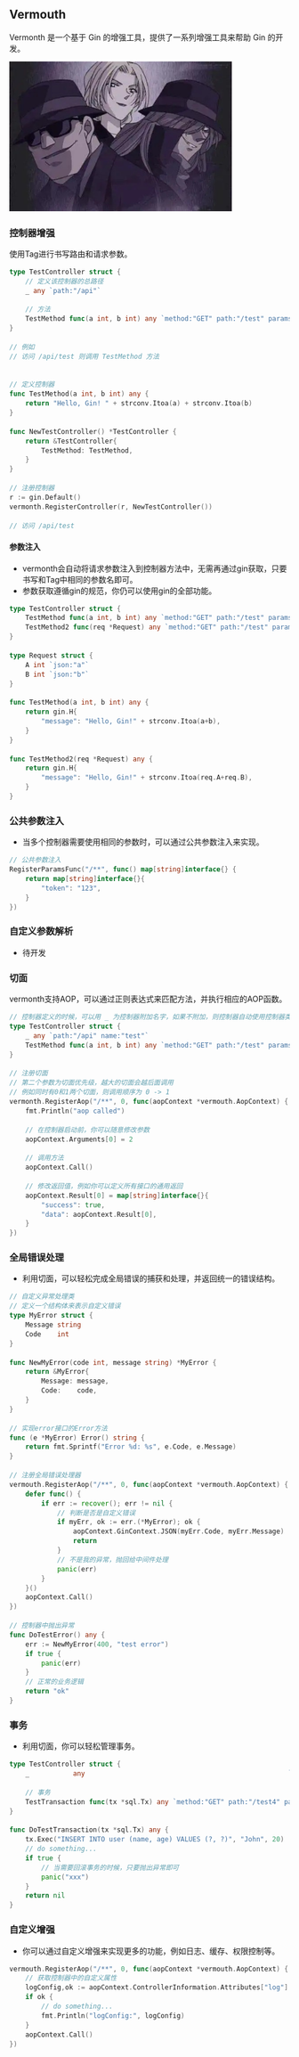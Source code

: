 ## Vermouth

Vermonth 是一个基于 Gin 的增强工具，提供了一系列增强工具来帮助 Gin 的开发。

<img src="./img/banner2.jpg" alt="vermonth" width="400" />

### 控制器增强

使用Tag进行书写路由和请求参数。

```go
type TestController struct {
	// 定义该控制器的总路径
    _ any `path:"/api"`

	// 方法
	TestMethod func(a int, b int) any `method:"GET" path:"/test" params:"a,b"`
}

// 例如
// 访问 /api/test 则调用 TestMethod 方法


// 定义控制器
func TestMethod(a int, b int) any {
	return "Hello, Gin! " + strconv.Itoa(a) + strconv.Itoa(b)
}

func NewTestController() *TestController {
	return &TestController{
        TestMethod: TestMethod,
    }
}

// 注册控制器
r := gin.Default()
vermonth.RegisterController(r, NewTestController())

// 访问 /api/test

```

#### 参数注入

- vermonth会自动将请求参数注入到控制器方法中，无需再通过gin获取，只要书写和Tag中相同的参数名即可。
- 参数获取遵循gin的规范，你仍可以使用gin的全部功能。

```go
type TestController struct {
	TestMethod func(a int, b int) any `method:"GET" path:"/test" params:"a,b"`
	TestMethod2 func(req *Request) any `method:"GET" path:"/test" params:"req"`
}

type Request struct {
	A int `json:"a"`
	B int `json:"b"`
}

func TestMethod(a int, b int) any {
	return gin.H{
		"message": "Hello, Gin!" + strconv.Itoa(a+b),
	}
}

func TestMethod2(req *Request) any {
	return gin.H{
		"message": "Hello, Gin!" + strconv.Itoa(req.A+req.B),
	}
}
```

### 公共参数注入
- 当多个控制器需要使用相同的参数时，可以通过公共参数注入来实现。
```go
// 公共参数注入
RegisterParamsFunc("/**", func() map[string]interface{} {
	return map[string]interface{}{
		"token": "123",
	}
})

```


### 自定义参数解析
- 待开发


### 切面

vermonth支持AOP，可以通过正则表达式来匹配方法，并执行相应的AOP函数。

```go
// 控制器定义的时候，可以用 _ 为控制器附加名字，如果不附加，则控制器自动使用控制器类型名作为名字
type TestController struct {
    _ any `path:"/api" name:"test"`
	TestMethod func(a int, b int) any `method:"GET" path:"/test" params:"a,b"`
}

// 注册切面
// 第二个参数为切面优先级，越大的切面会越后面调用
// 例如同时有0和1两个切面，则调用顺序为 0 -> 1
vermonth.RegisterAop("/**", 0, func(aopContext *vermouth.AopContext) {
	fmt.Println("aop called")

	// 在控制器启动前，你可以随意修改参数
	aopContext.Arguments[0] = 2

	// 调用方法
	aopContext.Call()

	// 修改返回值，例如你可以定义所有接口的通用返回
	aopContext.Result[0] = map[string]interface{}{
		"success": true,
		"data": aopContext.Result[0],
	}
})
```

### 全局错误处理
- 利用切面，可以轻松完成全局错误的捕获和处理，并返回统一的错误结构。

```go
// 自定义异常处理类
// 定义一个结构体来表示自定义错误
type MyError struct {
	Message string
	Code    int
}

func NewMyError(code int, message string) *MyError {
	return &MyError{
		Message: message,
		Code:    code,
	}
}

// 实现error接口的Error方法
func (e *MyError) Error() string {
	return fmt.Sprintf("Error %d: %s", e.Code, e.Message)
}

// 注册全局错误处理器
vermouth.RegisterAop("/**", 0, func(aopContext *vermouth.AopContext) {
	defer func() {
		if err := recover(); err != nil {
			// 判断是否是自定义错误
			if myErr, ok := err.(*MyError); ok {
				aopContext.GinContext.JSON(myErr.Code, myErr.Message)
				return
			}
			// 不是我的异常，抛回给中间件处理
			panic(err)
		}
	}()
	aopContext.Call()
})

// 控制器中抛出异常
func DoTestError() any {
	err := NewMyError(400, "test error")
	if true {
		panic(err)
	}
	// 正常的业务逻辑
	return "ok"
}
```

### 事务
- 利用切面，你可以轻松管理事务。
```go
type TestController struct {
	_           any                                                   `path:"/api"`

	// 事务
	TestTransaction func(tx *sql.Tx) any `method:"GET" path:"/test4" params:"tx" transaction:"true"`
}

func DoTestTransaction(tx *sql.Tx) any {
	tx.Exec("INSERT INTO user (name, age) VALUES (?, ?)", "John", 20)
	// do something...
	if true {
		// 当需要回滚事务的时候，只要抛出异常即可
		panic("xxx")
	}
	return nil
}
```


### 自定义增强
- 你可以通过自定义增强来实现更多的功能，例如日志、缓存、权限控制等。

```go
vermouth.RegisterAop("/**", 0, func(aopContext *vermouth.AopContext) {
	// 获取控制器中的自定义属性
	logConfig,ok := aopContext.ControllerInformation.Attributes["log"]
	if ok {
		// do something...
		fmt.Println("logConfig:", logConfig)
	}
	aopContext.Call()
})
```

